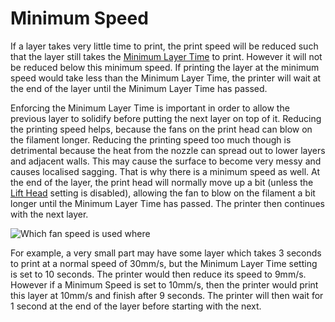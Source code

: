 Minimum Speed
====
If a layer takes very little time to print, the print speed will be reduced such that the layer still takes the [Minimum Layer Time](cool_min_layer_time.md) to print. However it will not be reduced below this minimum speed. If printing the layer at the minimum speed would take less than the Minimum Layer Time, the printer will wait at the end of the layer until the Minimum Layer Time has passed.

Enforcing the Minimum Layer Time is important in order to allow the previous layer to solidify before putting the next layer on top of it. Reducing the printing speed helps, because the fans on the print head can blow on the filament longer. Reducing the printing speed too much though is detrimental because the heat from the nozzle can spread out to lower layers and adjacent walls. This may cause the surface to become very messy and causes localised sagging. That is why there is a minimum speed as well. At the end of the layer, the print head will normally move up a bit (unless the [Lift Head](cool_lift_head.md) setting is disabled), allowing the fan to blow on the filament a bit longer until the Minimum Layer Time has passed. The printer then continues with the next layer.

![Which fan speed is used where](../images/cool_fan_speed.svg)

For example, a very small part may have some layer which takes 3 seconds to print at a normal speed of 30mm/s, but the Minimum Layer Time setting is set to 10 seconds. The printer would then reduce its speed to 9mm/s. However if a Minimum Speed is set to 10mm/s, then the printer would print this layer at 10mm/s and finish after 9 seconds. The printer will then wait for 1 second at the end of the layer before starting with the next.